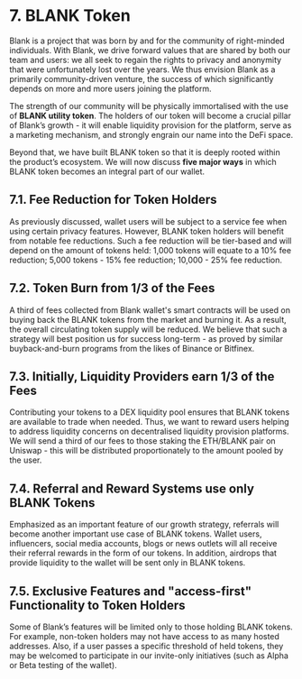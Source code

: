 # 7. BLANK Token

Blank is a project that was born by and for the community of right-minded individuals. With Blank, we drive forward values that are shared by both our team and users: we all seek to regain the rights to privacy and anonymity that were unfortunately lost over the years. We thus envision Blank as a primarily community-driven venture, the success of which significantly depends on more and more users joining the platform. 

The strength of our community will be physically immortalised with the use of **BLANK utility token**. The holders of our token will become a crucial pillar of Blank’s growth - it will enable liquidity provision for the platform, serve as a marketing mechanism, and strongly engrain our name into the DeFi space. 

Beyond that, we have built BLANK token so that it is deeply rooted within the product’s ecosystem. We will now discuss **five major ways** in which BLANK token becomes an integral part of our wallet.

## 7.1. Fee Reduction for Token Holders

As previously discussed, wallet users will be subject to a service fee when using certain privacy features. However, BLANK token holders will benefit from notable fee reductions. Such a fee reduction will be tier-based and will depend on the amount of tokens held: 
1,000 tokens will equate to a 10% fee reduction;
5,000 tokens - 15% fee reduction;
10,000 - 25% fee reduction.

## 7.2. Token Burn from 1/3 of the Fees

A third of fees collected from Blank wallet's smart contracts will be used on buying back the BLANK tokens from the market and burning it. As a result, the overall circulating token supply will be reduced. We believe that such a strategy will best position us for success long-term - as proved by similar buyback-and-burn programs from the likes of Binance or Bitfinex.

## 7.3. Initially, Liquidity Providers earn 1/3 of the Fees 

Contributing your tokens to a DEX liquidity pool ensures that BLANK tokens are available to trade when needed. Thus, we want to reward users helping to address liquidity concerns on decentralised liquidity provision platforms. We will send a third of our fees to those staking the ETH/BLANK pair on Uniswap - this will be distributed proportionately to the amount pooled by the user.

## 7.4. Referral and Reward Systems use only BLANK Tokens

Emphasized as an important feature of our growth strategy, referrals will become another important use case of BLANK tokens. Wallet users, influencers, social media accounts, blogs or news outlets will all receive their referral rewards in the form of our tokens. In addition, airdrops that provide liquidity to the wallet will be sent only in BLANK tokens.

## 7.5. Exclusive Features and "access-first" Functionality to Token Holders

Some of Blank’s features will be limited only to those holding BLANK tokens. For example, non-token holders may not have access to as many hosted addresses. Also, if a user passes a specific threshold of held tokens, they may be welcomed to participate in our invite-only initiatives (such as Alpha or Beta testing of the wallet). 
